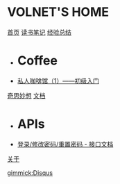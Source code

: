 # VOLNET'S HOME

[首页](index.md)
[读书笔记](item1.md)
[经验总结]()

  * # Coffee
  * [私人咖啡馆（1）——初级入门](docs/coffee/coffee-introduce.md)

[奇思妙想](item3.md)
[文档]()

  * # APIs
  * [登录/修改密码/重置密码 - 接口文档](docs/api/ThirdPartsAuthInterface.md)

[关于](about.md)

[gimmick:Disqus](volnet)